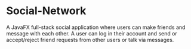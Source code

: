 # Social-Network
A JavaFX full-stack social application where users can make friends and message with each other. A user can log in their account and send or accept/reject friend
requests from other users or talk via messages.
